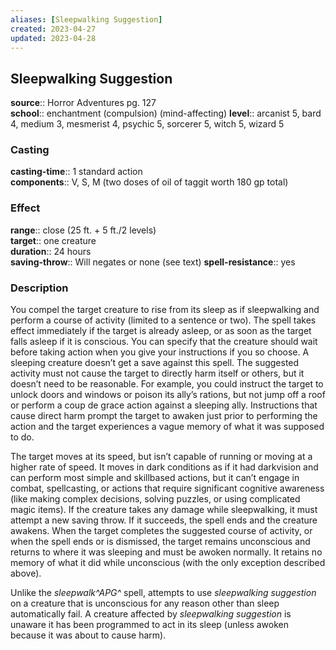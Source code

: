 ```yaml
---
aliases: [Sleepwalking Suggestion]
created: 2023-04-27
updated: 2023-04-28
---
```


## Sleepwalking Suggestion

**source**:: Horror Adventures pg. 127  
**school**:: enchantment (compulsion) (mind-affecting)
**level**:: arcanist 5, bard 4, medium 3, mesmerist 4, psychic 5, sorcerer 5, witch 5, wizard 5

### Casting

**casting-time**:: 1 standard action  
**components**:: V, S, M (two doses of oil of taggit worth 180 gp total)

### Effect

**range**:: close (25 ft. + 5 ft./2 levels)  
**target**:: one creature  
**duration**:: 24 hours  
**saving-throw**:: Will negates or none (see text)
**spell-resistance**:: yes

### Description

You compel the target creature to rise from its sleep as if sleepwalking and perform a course of activity (limited to a sentence or two). The spell takes effect immediately if the target is already asleep, or as soon as the target falls asleep if it is conscious. You can specify that the creature should wait before taking action when you give your instructions if you so choose. A sleeping creature doesn’t get a save against this spell. The suggested activity must not cause the target to directly harm itself or others, but it doesn’t need to be reasonable. For example, you could instruct the target to unlock doors and windows or poison its ally’s rations, but not jump off a roof or perform a coup de grace action against a sleeping ally. Instructions that cause direct harm prompt the target to awaken just prior to performing the action and the target experiences a vague memory of what it was supposed to do.  
  
The target moves at its speed, but isn’t capable of running or moving at a higher rate of speed. It moves in dark conditions as if it had darkvision and can perform most simple and skillbased actions, but it can’t engage in combat, spellcasting, or actions that require significant cognitive awareness (like making complex decisions, solving puzzles, or using complicated magic items). If the creature takes any damage while sleepwalking, it must attempt a new saving throw. If it succeeds, the spell ends and the creature awakens. When the target completes the suggested course of activity, or when the spell ends or is dismissed, the target remains unconscious and returns to where it was sleeping and must be awoken normally. It retains no memory of what it did while unconscious (with the only exception described above).  
  
Unlike the *sleepwalk^APG^* spell, attempts to use *sleepwalking suggestion* on a creature that is unconscious for any reason other than sleep automatically fail. A creature affected by *sleepwalking suggestion* is unaware it has been programmed to act in its sleep (unless awoken because it was about to cause harm).
